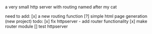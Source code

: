 a very small http server with routing named after my cat

need to add:
	[x] a new routing function
	[?] simple html page generation (new project)
todo:
    [x] fix httpserver - add router functionality
    [x] make router module
    [] test httpserver

